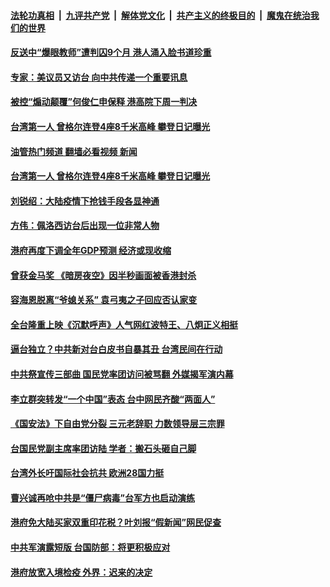 ####  [法轮功真相](../../../../basic/blob/master/README.md?t=08160631) &nbsp;|&nbsp; [九评共产党](../../../../9ping.md/blob/master/README.md?t=08160631) &nbsp;|&nbsp; [解体党文化](../../../../jtdwh.md/blob/master/README.md?t=08160631)  &nbsp;|&nbsp; [共产主义的终极目的](../../../../gczydzjmd.md/blob/master/README.md?t=08160631) &nbsp;|&nbsp; [魔鬼在统治我们的世界](../../../../mgztzwmdsj.md/blob/master/README.md?t=08160631) 

#### [反送中“爆眼教师”遭判囚9个月 港人涌入脸书道珍重](../pages/soh55/645863.md?t=08160631) 
#### [专家：美议员又访台 向中共传递一个重要讯息](../pages/soh55/645809.md?t=08160631) 
#### [被控“煽动颠覆”何俊仁申保释 港高院下周一判决](../pages/soh55/645803.md?t=08160631) 
#### [台湾第一人 曾格尔连登4座8千米高峰 攀登日记曝光](../pages/soh55/645746.md?t=08160631) 
#### [油管热门频道 翻墙必看视频 新闻](http://45.76.130.85:81/youtube.html?08160631)
#### [台湾第一人 曾格尔连登4座8千米高峰 攀登日记曝光](../pages/soh55/645746.md?t=08160631) 
#### [刘锐绍：大陆疫情下抢钱手段各显神通](../pages/soh55/645668.md?t=08160631) 
#### [方伟：佩洛西访台后出现一位非常人物](../pages/soh55/645359.md?t=08160631) 
#### [港府再度下调全年GDP预测 经济或现收缩](../pages/soh55/645149.md?t=08160631) 
#### [曾获金马奖 《暗房夜空》因半秒画面被香港封杀](../pages/soh55/645050.md?t=08160631) 
#### [容海恩脱离“爷媳关系” 袁弓夷之子回应否认家变](../pages/soh55/644888.md?t=08160631) 
#### [全台隆重上映《沉默呼声》人气网红波特王、八炯正义相挺](../pages/soh55/644861.md?t=08160631) 
#### [逼台独立？中共新对台白皮书自暴其丑 台湾民间在行动](../pages/soh55/644834.md?t=08160631) 
#### [中共祭宣传三部曲 国民党率团访问被骂翻 外媒揭军演内幕](../pages/soh55/644699.md?t=08160631) 
#### [李立群突转发“一个中国”表态 台中网民齐酸“两面人”](../pages/soh55/644591.md?t=08160631) 
#### [《国安法》下自由党分裂 三元老辞职 力数领导层三宗罪](../pages/soh55/644576.md?t=08160631) 
#### [台国民党副主席率团访陆 学者：搬石头砸自己脚](../pages/soh55/644564.md?t=08160631) 
#### [台湾外长吁国际社会抗共 欧洲28国力挺](../pages/soh55/644438.md?t=08160631) 
#### [曹兴诚再呛中共是“僵尸病毒”台军方也启动演练](../pages/soh55/644315.md?t=08160631) 
#### [港府免大陆买家双重印花税？叶刘报“假新闻”网民促查](../pages/soh55/644291.md?t=08160631) 
#### [中共军演露短版 台国防部：将更积极应对](../pages/soh55/644186.md?t=08160631) 
#### [港府放宽入境检疫 外界：迟来的决定](../pages/soh55/643982.md?t=08160631) 
<img src='http://gfw-breaker.win/goodnews/indexes/soh55.md' width='0px' height='0px'/>
